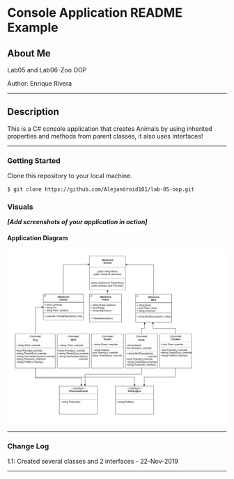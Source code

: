 # Console Application README Example

## About Me

Lab05 and Lab06-Zoo OOP

Author: Enrique Rivera

----

## Description
This is a C# console application that creates Animals by using inherited properties and methods from parent classes,
it also uses Interfaces!

---

### Getting Started
Clone this repository to your local machine.

```
$ git clone https://github.com/Alejandroid101/lab-05-oop.git
```



### Visuals
***[Add screenshots of your application in action]***

#### Application Diagram
![Image 1](https://github.com/Alejandroid101/lab-05-oop/blob/master/assets/ZooDiagram.jpg?raw=true)


---

### Change Log
1.1: Created several classes and 2 interfaces - 22-Nov-2019  


------------------------------